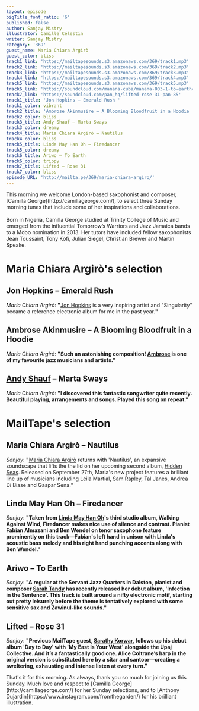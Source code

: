 ```yaml
---
layout: episode
bigTitle_font_ratio: '6'
published: false
author: Sanjay Mistry
illustrator: Camille Célestin
writer: Sanjay Mistry
category: '369'
guest_name: Maria Chiara Argirò
guest_color: bliss
track1_link: 'https://mailtapesounds.s3.amazonaws.com/369/track1.mp3'
track2_link: 'https://mailtapesounds.s3.amazonaws.com/369/track2.mp3'
track3_link: 'https://mailtapesounds.s3.amazonaws.com/369/track3.mp3'
track4_link: 'https://mailtapesounds.s3.amazonaws.com/369/track4.mp3'
track5_link: 'https://mailtapesounds.s3.amazonaws.com/369/track5.mp3'
track6_link: 'https://soundcloud.com/manana-cuba/manana-003-1-to-earthv4-carvery-mastered'
track7_link: 'https://soundcloud.com/pan_hq/lifted-rose-31-pan-85'
track1_title: 'Jon Hopkins – Emerald Rush '
track1_color: vibrant
track2_title: 'Ambrose Akinmusire – A Blooming Bloodfruit in a Hoodie  '
track2_color: bliss
track3_title: Andy Shauf – Marta Sways
track3_color: dreamy
track4_title: Maria Chiara Argirò – Nautilus
track4_color: bliss
track5_title: Linda May Han Oh – Firedancer
track5_color: dreamy
track6_title: Ariwo – To Earth
track6_color: trippy
track7_title: Lifted – Rose 31
track7_color: bliss
episode_URL: 'http://mailta.pe/369/maria-chiara-argiro/'
---
```

<p id="introduction"> This morning we welcome London-based saxophonist and composer, [Camilla George](http://camillageorge.com/), to select three Sunday morning tunes that include some of her inspirations and collaborations.
<br><br>
Born in Nigeria, Camilla George studied at Trinity College of Music and emerged from the influential Tomorrow’s Warriors and Jazz Jamaica bands to a Mobo nomination in 2013. Her tutors have included fellow saxophonists Jean Toussaint, Tony Kofi, Julian Siegel, Christian Brewer and Martin Speake.
</p>

# Maria Chiara Argirò's selection

## Jon Hopkins – Emerald Rush
_Maria Chiara Argirò_: **"**[Jon Hopkins](http://jonhopkins.co.uk/) is a very inspiring artist and "Singularity" became a reference electronic album for me in the past year.**"**

## Ambrose Akinmusire – A Blooming Bloodfruit in a Hoodie
_Maria Chiara Argirò_: **"**Such an astonishing composition! [Ambrose](https://www.ambroseakinmusire.com/) is one of my favourite jazz musicians and artists.**"**

## [Andy Shauf](http://www.andyshauf.com/) – Marta Sways
_Maria Chiara Argirò_: **"**I discovered this fantastic songwriter quite recently. Beautiful playing, arrangements and songs. Played this song on repeat.**"**


# MailTape's selection

## Maria Chiara Argirò – Nautilus
_Sanjay_: **"**[Maria Chiara Argirò](https://www.mariachiaramusic.com/) returns with 'Nautilus', an expansive soundscape that lifts the the lid on her upcoming second album, [Hidden Seas](https://mariachiaramusic.bandcamp.com/album/hidden-seas). Released on September 27th, Maria's new project features a brilliant line up of musicians including Leila Martial, Sam Rapley, Tal Janes, Andrea Di Biase and Gaspar Sena.**"**

## Linda May Han Oh – Firedancer
  _Sanjay_: **"**Taken from [Linda May Han Oh](https://lindamayhanoh.com/)'s third studio album, Walking Against Wind, Firedancer makes nice use of silence and contrast. Pianist Fabian Almazani and Ben Wendel on tenor saxophone feature prominently on this track—Fabian's left hand in unison with Linda's acoustic bass melody and his right hand punching accents along with Ben Wendel.**"**

## Ariwo – To Earth
_Sanjay_: **"**A regular at the Servant Jazz Quarters in Dalston, pianist and composer [Sarah Tandy](https://www.sarahtandy.com/) has recently released her debut album, 'Infection in the Sentence'. This track is built around a nifty electronic motif, starting out pretty leisurely before the theme is tentatively explored with some sensitive sax and Zawinul-like sounds.**"**

## Lifted – Rose 31
_Sanjay_: **"**Previous MailTape guest, [Sarathy Korwar](https://www.mailta.pe/249/sarathy-korwar/), follows up his debut album 'Day to Day' with 'My East Is Your West' alongside the Upaj Collective. And it’s a fantastically good one. Alice Coltrane’s harp in the original version is substituted here by a sitar and santoor—creating a sweltering, exhausting and intense listen at every turn.**"**


<p id="outroduction"> That's it for this morning. As always, thank you so much for joining us this Sunday. Much love and respect to [Camilla George](http://camillageorge.com/) for her Sunday selections, and to [Anthony Dujardin](https://www.instagram.com/fromthegarden/) for his brilliant illustration.</p>
